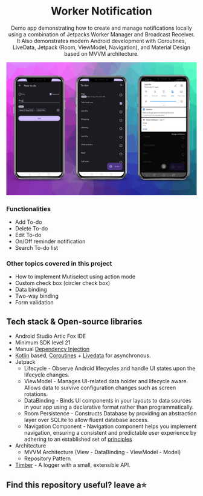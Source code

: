 <h1 align="center">Worker Notification</h1>

<p align="center">  
Demo app demonstrating how to create and manage notifications locally using a combination of Jetpacks Worker Manager and Broadcast Receiver. It Also demonstrates modern Android development with Coroutines, LiveData, Jetpack (Room, ViewModel, Navigation), and Material Design based on MVVM architecture.
</p>

<p align="center">
<img src="/previews/screenshot.png"/>
</p>

### Functionalities
- Add To-do
- Delete To-do
- Edit To-do
- On/Off reminder notification
- Search To-do list

### Other topics covered in this project
- How to implement Mutiselect using action mode
- Custom check box (circler check box)
- Data binding
- Two-way binding
- Form validation

## Tech stack & Open-source libraries
- Android Studio Artic Fox IDE
- Minimum SDK level 21
- Manual [Dependency Injection](https://developer.android.com/training/dependency-injection)
- [Kotlin](https://kotlinlang.org/) based, [Coroutines](https://github.com/Kotlin/kotlinx.coroutines) + [Livedata](https://developer.android.com/topic/libraries/architecture/livedata) for asynchronous.
- Jetpack
  - Lifecycle - Observe Android lifecycles and handle UI states upon the lifecycle changes.
  - ViewModel - Manages UI-related data holder and lifecycle aware. Allows data to survive configuration changes such as screen rotations.
  - DataBinding - Binds UI components in your layouts to data sources in your app using a declarative format rather than programmatically.
  - Room Persistence - Constructs Database by providing an abstraction layer over SQLite to allow fluent database access.
  - Navigation Component - Navigation component helps you implement navigation, ensuring a consistent and predictable user experience by adhering to an established set of [principles](https://developer.android.com/guide/navigation/navigation-principles)
- Architecture
  - MVVM Architecture (View - DataBinding - ViewModel - Model)
  - Repository Pattern
- [Timber](https://github.com/JakeWharton/timber) - A logger with a small, extensible API.


## Find this repository useful? leave a⭐
 

